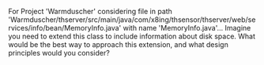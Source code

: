 For Project 'Warmduscher' considering file in path 'Warmduscher/thserver/src/main/java/com/x8ing/thsensor/thserver/web/services/info/bean/MemoryInfo.java' with name 'MemoryInfo.java'... 
Imagine you need to extend this class to include information about disk space. What would be the best way to approach this extension, and what design principles would you consider?